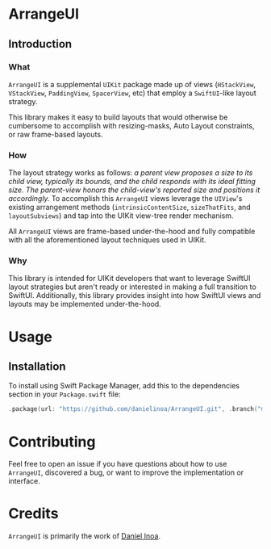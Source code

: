 # ArrangeUI

## Introduction

### What

`ArrangeUI` is a supplemental `UIKit` package made up of views (`HStackView`, `VStackView`, `PaddingView`, `SpacerView`, etc) that employ a `SwiftUI`-like layout strategy.

This library makes it easy to build layouts that would otherwise be cumbersome to accomplish with resizing-masks, Auto Layout constraints, or raw frame-based layouts.

### How

The layout strategy works as follows: _a parent view proposes a size to its child view, typically its bounds, and the child responds with its ideal fitting size. The parent-view honors the child-view's reported size and positions it accordingly._ 
To accomplish this `ArrangeUI` views leverage the `UIView`'s existing arrangement methods (`intrinsicContentSize`, `sizeThatFits`, and `layoutSubviews`) and tap into the UIKit view-tree render mechanism.

All `ArrangeUI` views are frame-based under-the-hood and fully compatible with all the aforementioned layout techniques used in UIKit.

### Why

This library is intended for UIKit developers that want to leverage SwiftUI layout strategies but aren't ready or interested in making a full transition to SwiftUI.
Additionally, this library provides insight into how SwiftUI views and layouts may be implemented under-the-hood.

# Usage

## Installation

To install using Swift Package Manager, add this to the dependencies section in your `Package.swift` file:

```swift
.package(url: "https://github.com/danielinoa/ArrangeUI.git", .branch("main"))
```

# Contributing

Feel free to open an issue if you have questions about how to use `ArrangeUI`, discovered a bug, or want to improve the implementation or interface.

# Credits

`ArrangeUI` is primarily the work of [Daniel Inoa](https://github.com/danielinoa).

